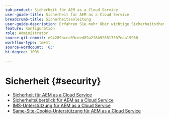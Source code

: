 ```yaml
---
sub-product: Sicherheit für AEM as a Cloud Service
user-guide-title: Sicherheit für AEM as a Cloud Service
breadcrumb-title: Sicherheitsanleitung
user-guide-description: Erfahren Sie mehr über wichtige Sicherheitsthemen zu Experience Manager as a Cloud Service.
feature: Konfiguration
role: Administrator
source-git-commit: e94289bccc09ceed89a2f8b926817507eaa19968
workflow-type: tm+mt
source-wordcount: '63'
ht-degree: 100%

---
```



# Sicherheit {#security}

+ [Sicherheit für AEM as a Cloud Service](/help/security/home.md)
+ [Sicherheitsüberblick für AEM as a Cloud Service](/help/security/cloud-service-security-overview.md)
+ [IMS-Unterstützung für AEM as a Cloud Service](ims-support.md)
+ [Same-Site-Cookie-Unterstützung für AEM as a Cloud Service](/help/security/same-site-cookie-support.md)
